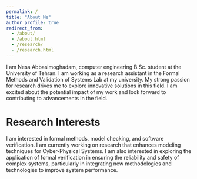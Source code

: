 ```yaml
---
permalink: /
title: "About Me"
author_profile: true
redirect_from: 
  - /about/
  - /about.html
  - /research/
  - /research.html
---
```


I am Nesa Abbasimoghadam, computer engineering B.Sc. student at the University of Tehran. I am working as a research assistant in the Formal Methods and Validation of Systems Lab at my university. My strong passion for research drives me to explore innovative solutions in this field. I am excited about the potential impact of my work and look forward to contributing to advancements in the field.

Research Interests
======
I am interested in formal methods, model checking, and software verification. I am currently working on research that enhances modeling techniques for Cyber-Physical Systems. I am also interested in exploring the application of formal verification in ensuring the reliability and safety of complex systems, particularly in integrating new methodologies and technologies to improve system performance.